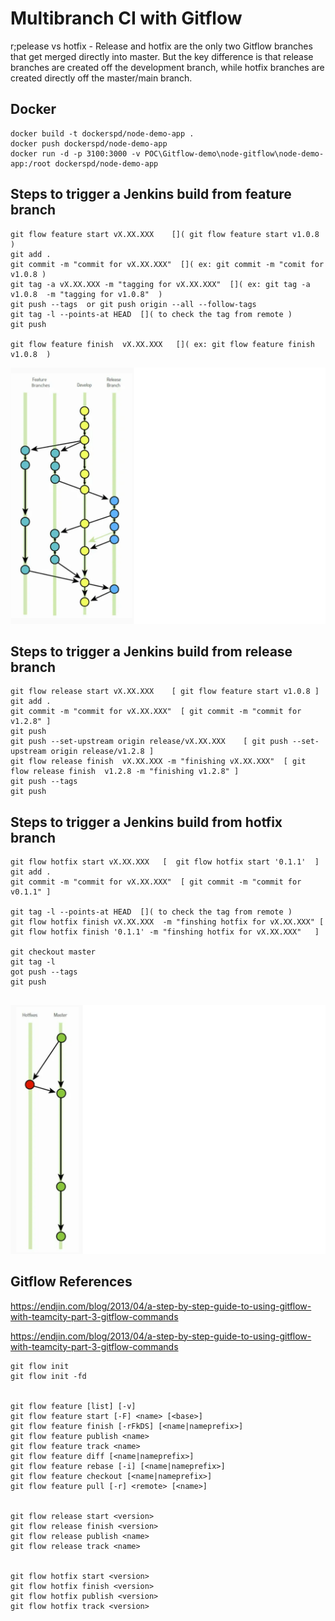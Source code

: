 # Multibranch CI with Gitflow

r;pelease vs hotfix - Release and hotfix are the only two Gitflow branches that get merged directly into master. But the key difference is that release branches are created off the development branch, while hotfix branches are created directly off the master/main branch.  

## Docker
```
docker build -t dockerspd/node-demo-app .  
docker push dockerspd/node-demo-app  
docker run -d -p 3100:3000 -v POC\Gitflow-demo\node-gitflow\node-demo-app:/root dockerspd/node-demo-app  

```
## Steps to trigger a Jenkins build from feature branch
```
git flow feature start vX.XX.XXX    []( git flow feature start v1.0.8 )  
git add .  
git commit -m "commit for vX.XX.XXX"  []( ex: git commit -m "comit for v1.0.8 )  
git tag -a vX.XX.XXX -m "tagging for vX.XX.XXX"  []( ex: git tag -a v1.0.8  -m "tagging for v1.0.8"  )  
git push --tags  or git push origin --all --follow-tags
git tag -l --points-at HEAD  []( to check the tag from remote ) 
git push   

git flow feature finish  vX.XX.XXX   []( ex: git flow feature finish  v1.0.8  )   

```
![Feature Branch Image](images/feature-branch.png?raw=true "Feature Branch")

## Steps to trigger a Jenkins build from release branch  
```  
git flow release start vX.XX.XXX    [ git flow feature start v1.0.8 ]  
git add .  
git commit -m "commit for vX.XX.XXX"  [ git commit -m "commit for v1.2.8" ]   
git push  
git push --set-upstream origin release/vX.XX.XXX    [ git push --set-upstream origin release/v1.2.8 ]   
git flow release finish  vX.XX.XXX -m "finishing vX.XX.XXX"  [ git flow release finish  v1.2.8 -m "finishing v1.2.8" ]  
git push --tags  
git push  

```

## Steps to trigger a Jenkins build from hotfix branch  
```
git flow hotfix start vX.XX.XXX   [  git flow hotfix start '0.1.1'  ]   
git add .  
git commit -m "commit for vX.XX.XXX"  [ git commit -m "commit for v0.1.1" ]   

git tag -l --points-at HEAD  []( to check the tag from remote )  
git flow hotfix finish vX.XX.XXX  -m "finshing hotfix for vX.XX.XXX" [  git flow hotfix finish '0.1.1' -m "finshing hotfix for vX.XX.XXX"   ]

git checkout master
git tag -l
got push --tags  
git push  


```

![Hotfix Branch Image](images/hotfix-branch.png?raw=true "Hotfix Branch")  


## Gitflow References  

https://endjin.com/blog/2013/04/a-step-by-step-guide-to-using-gitflow-with-teamcity-part-3-gitflow-commands  

https://endjin.com/blog/2013/04/a-step-by-step-guide-to-using-gitflow-with-teamcity-part-3-gitflow-commands  


```  
git flow init  
git flow init -fd  


git flow feature [list] [-v]  
git flow feature start [-F] <name> [<base>]  
git flow feature finish [-rFkDS] [<name|nameprefix>]  
git flow feature publish <name>  
git flow feature track <name>  
git flow feature diff [<name|nameprefix>]  
git flow feature rebase [-i] [<name|nameprefix>]  
git flow feature checkout [<name|nameprefix>]  
git flow feature pull [-r] <remote> [<name>]  


git flow release start <version>  
git flow release finish <version>  
git flow release publish <name>  
git flow release track <name>  


git flow hotfix start <version>  
git flow hotfix finish <version>  
git flow hotfix publish <version>  
git flow hotfix track <version>  

```
